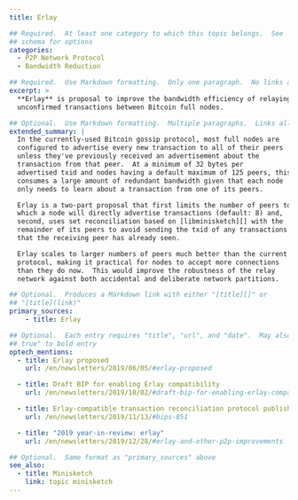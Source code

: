 ```yaml
---
title: Erlay

## Required.  At least one category to which this topic belongs.  See
## schema for options
categories:
  - P2P Network Protocol
  - Bandwidth Reduction

## Required.  Use Markdown formatting.  Only one paragraph.  No links allowed.
excerpt: >
  **Erlay** is proposal to improve the bandwidth efficiency of relaying
  unconfirmed transactions between Bitcoin full nodes.

## Optional.  Use Markdown formatting.  Multiple paragraphs.  Links allowed.
extended_summary: |
  In the currently-used Bitcoin gossip protocol, most full nodes are
  configured to advertise every new transaction to all of their peers
  unless they've previously received an advertisement about the
  transaction from that peer.  At a minimum of 32 bytes per
  advertised txid and nodes having a default maximum of 125 peers, this
  consumes a large amount of redundant bandwidth given that each node
  only needs to learn about a transaction from one of its peers.

  Erlay is a two-part proposal that first limits the number of peers to
  which a node will directly advertise transactions (default: 8) and,
  second, uses set reconciliation based on [libminisketch][] with the
  remainder of its peers to avoid sending the txid of any transactions
  that the receiving peer has already seen.

  Erlay scales to larger numbers of peers much better than the current
  protocol, making it practical for nodes to accept more connections
  than they do now.  This would improve the robustness of the relay
  network against both accidental and deliberate network partitions.

## Optional.  Produces a Markdown link with either "[title][]" or
## "[title](link)"
primary_sources:
    - title: Erlay

## Optional.  Each entry requires "title", "url", and "date".  May also use "feature:
## true" to bold entry
optech_mentions:
  - title: Erlay proposed
    url: /en/newsletters/2019/06/05/#erlay-proposed

  - title: Draft BIP for enabling Erlay compatibility
    url: /en/newsletters/2019/10/02/#draft-bip-for-enabling-erlay-compatibility

  - title: Erlay-compatible transaction reconciliation protocol published as BIP330
    url: /en/newsletters/2019/11/13/#bips-851

  - title: "2019 year-in-review: erlay"
    url: /en/newsletters/2019/12/28/#erlay-and-other-p2p-improvements

## Optional.  Same format as "primary_sources" above
see_also:
  - title: Minisketch
    link: topic minisketch
---
```

